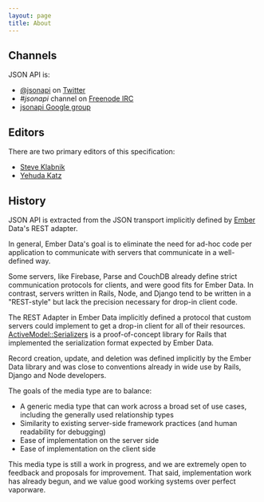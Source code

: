 ```yaml
---
layout: page
title: About
---
```


## Channels <a href="#channels" id="channels" class="headerlink"></a>

JSON API is:

  * [@jsonapi](http://twitter.com/jsonapi) on
[Twitter](http://twitter.com)
  * _#jsonapi_ channel on [Freenode IRC](http://freenode.net)
  * [jsonapi Google group](https://groups.google.com/forum/?fromgroups#!forum/jsonapi)

## Editors <a href="#editors" id="editors" class="headerlink"></a>

There are two primary editors of this specification:

- [Steve Klabnik](http://twitter.com/steveklabnik)
- [Yehuda Katz](http://twitter.com/wycats)

## History <a href="#history" id="history" class="headerlink"></a>

JSON API is extracted from the JSON transport implicitly defined by
[Ember](http://emberjs.com/) Data's REST adapter.

In general, Ember Data's goal is to eliminate the need for ad-hoc code
per application to communicate with servers that communicate in a
well-defined way.

Some servers, like Firebase, Parse and CouchDB already define strict
communication protocols for clients, and were good fits for Ember Data.
In contrast, servers written in Rails, Node, and Django tend to be
written in a "REST-style" but lack the precision necessary for drop-in
client code.

The REST Adapter in Ember Data implicitly defined a protocol that
custom servers could implement to get a drop-in client for all of their
resources. [ActiveModel::Serializers][1] is a proof-of-concept library
for Rails that implemented the serialization format expected by Ember
Data.

[1]: https://github.com/rails-api/active_model_serializers

Record creation, update, and deletion was defined implicitly by the
Ember Data library and was close to conventions already in wide use by
Rails, Django and Node developers.

The goals of the media type are to balance:

* A generic media type that can work across a broad set of use cases,
  including the generally used relationship types
* Similarity to existing server-side framework practices (and human
  readability for debugging)
* Ease of implementation on the server side
* Ease of implementation on the client side

This media type is still a work in progress, and we are extremely open to
feedback and proposals for improvement. That said, implementation work
has already begun, and we value good working systems over perfect
vaporware.

